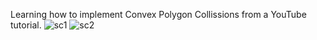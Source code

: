 Learning how to implement Convex Polygon Collissions from a YouTube tutorial.
![sc1](https://github.com/user-attachments/assets/433f0cd9-57cd-4fec-8fe1-9c80c16a8bf4)
![sc2](https://github.com/user-attachments/assets/a2ac1c38-6d11-4f4b-a196-c981fb46ff59)
